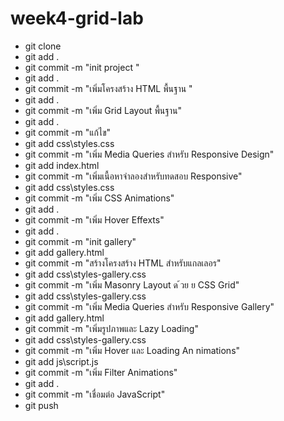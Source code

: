 # week4-grid-lab
- git clone
- git add .
- git commit -m "init project "
- git add .
- git commit -m "เพิ่มโครงสร้าง HTML พื้นฐาน "
- git add .
- git commit -m "เพิ่ม Grid Layout พื้นฐาน"
- git add .
- git commit -m "แก้ไข"
- git add css\styles.css
- git commit -m "เพิ่ม Media Queries สําหรับ Responsive Design"
- git add index.html
- git commit -m "เพิ่มเนื้อหาจําลองสําหรับทดสอบ Responsive"
- git add css\styles.css
- git commit -m "เพิ่ม CSS Animations"
- git add .
- git commit -m "เพิ่ม Hover Effexts"
- git add .
- git commit -m "init gallery"
- git add gallery.html
- git commit -m "สร้างโครงสร้าง HTML สําหรับแกลเลอร"
- git add css\styles-gallery.css
- git commit -m "เพิ่ม Masonry Layout ด ้วย  ย CSS Grid"
- git add css\styles-gallery.css
- git commit -m "เพิ่ม Media Queries สําหรับ Responsive Gallery"
- git add gallery.html
- git commit -m "เพิ่มรูปภาพและ Lazy Loading"
- git add css\styles-gallery.css
- git commit -m "เพิ่ม Hover และ Loading An nimations"
- git add js\script.js
- git commit -m "เพิ่ม Filter Animations"
- git add .
- git commit -m "เชื่อมต่อ JavaScript"
- git push